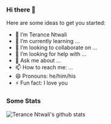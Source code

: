 ### Hi there 👋

Here are some ideas to get you started:

- 🔭 I’m Terance Ntwali
- 🌱 I’m currently learning ...
- 👯 I’m looking to collaborate on ...
- 🤔 I’m looking for help with ...
- 💬 Ask me about ...
- 📫 How to reach me: ...
- 😄 Pronouns: he/him/his
- ⚡ Fun fact: I love you

### Some Stats
![Terance Ntwali's github stats](https://github-readme-stats.vercel.app/api?username=ntwalitera&show_icons=true&theme=radical)


